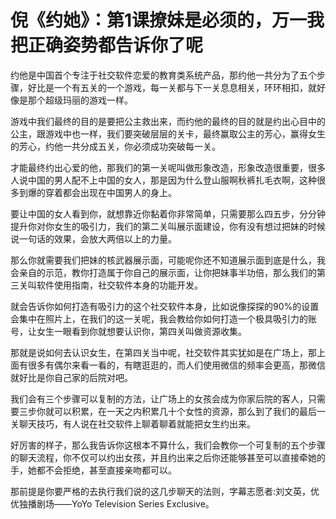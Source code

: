 # 倪《约她》：第1课撩妹是必须的，万一我把正确姿势都告诉你了呢

约他是中国首个专注于社交软件恋爱的教育类系统产品，那约他一共分为了五个步骤，好比是一个有五关的一个游戏，每一关都与下一关息息相关，环环相扣，就好像是那个超级玛丽的游戏一样。

游戏中我们最终的目的是要把公主救出来，而约他的最终的目的就是约出心目中的公主，跟游戏中也一样，我们要突破层层的关卡，最终赢取公主的芳心，赢得女生的芳心，约他一共分成五关，你必须成功突破每一关。

才能最终约出心爱的他，那我们的第一关呢叫做形象改造，形象改造很重要，很多人说中国的男人配不上中国的女人，那是因为什么登山服啊秋裤扎毛衣啊，这种很多到爆的穿着都会出现在中国男人的身上。

要让中国的女人看到你，就想靠近你黏着你非常简单，只需要那么四五步，分分钟提升你对你女生的吸引力，我们的第二关叫展示面建设，你有没有想过把妹的时候说一句话的效果，会放大两倍以上的力量。

那么你就需要我们把妹的核武器展示面，可能呢你还不知道展示面到底是什么，我会亲自的示范，教你打造属于你自己的展示面，让你把妹事半功倍，那么我们的第三关叫软件使用指南，社交软件本身的功能开发。

就会告诉你如何打造有吸引力的这个社交软件本身，比如说像探探的90%的设置会集中在照片上，在我们的这一关呢，我会教给你如何打造一个极具吸引力的账号，让女生一眼看到你就想要认识你，第四关叫做资源收集。

那就是说如何去认识女生，在第四关当中呢，社交软件其实犹如是在广场上，那上面有很多有偶尔来看一看的，有瞎逛逛的，而人们使用微信的频率会更高，那微信就好比是你自己家的后院对吧。

我们会有三个步骤可以复制的方法，让广场上的女孩会成为你家后院的客人，只需要三步你就可以积累，在一天之内积累几十个女性的资源，那么到了我们的最后一关聊天技巧，有人说在社交软件上聊着聊着就能把女生约出来。

好厉害的样子，那么我告诉你这根本不算什么，我们会教你一个可复制的五个步骤的聊天流程，你不仅可以约出女孩，并且约出来之后你还能够甚至可以直接牵她的手，她都不会拒绝，甚至直接亲吻都可以。

那前提是你要严格的去执行我们说的这几步聊天的法则，字幕志愿者:刘文英，优优独播剧场——YoYo Television Series Exclusive。

